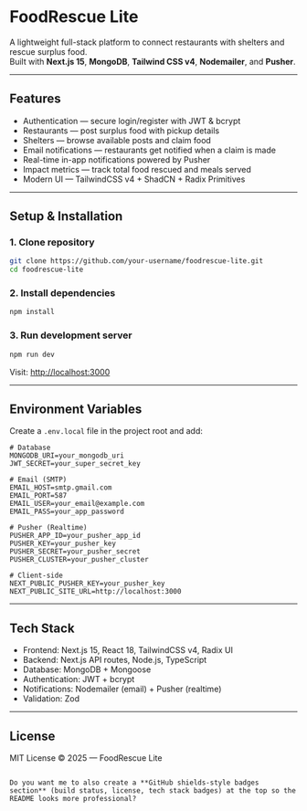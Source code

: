 
# FoodRescue Lite

A lightweight full-stack platform to connect restaurants with shelters and rescue surplus food.  
Built with **Next.js 15**, **MongoDB**, **Tailwind CSS v4**, **Nodemailer**, and **Pusher**.

---

## Features

- Authentication — secure login/register with JWT & bcrypt  
- Restaurants — post surplus food with pickup details  
- Shelters — browse available posts and claim food  
- Email notifications — restaurants get notified when a claim is made  
- Real-time in-app notifications powered by Pusher  
- Impact metrics — track total food rescued and meals served  
- Modern UI — TailwindCSS v4 + ShadCN + Radix Primitives  

---

## Setup & Installation

### 1. Clone repository
```bash
git clone https://github.com/your-username/foodrescue-lite.git
cd foodrescue-lite
````

### 2. Install dependencies

```bash
npm install
```

### 3. Run development server

```bash
npm run dev
```

Visit: [http://localhost:3000](http://localhost:3000)

---

## Environment Variables

Create a `.env.local` file in the project root and add:

```env
# Database
MONGODB_URI=your_mongodb_uri
JWT_SECRET=your_super_secret_key

# Email (SMTP)
EMAIL_HOST=smtp.gmail.com
EMAIL_PORT=587
EMAIL_USER=your_email@example.com
EMAIL_PASS=your_app_password

# Pusher (Realtime)
PUSHER_APP_ID=your_pusher_app_id
PUSHER_KEY=your_pusher_key
PUSHER_SECRET=your_pusher_secret
PUSHER_CLUSTER=your_pusher_cluster

# Client-side
NEXT_PUBLIC_PUSHER_KEY=your_pusher_key
NEXT_PUBLIC_SITE_URL=http://localhost:3000
```

---

## Tech Stack

* Frontend: Next.js 15, React 18, TailwindCSS v4, Radix UI
* Backend: Next.js API routes, Node.js, TypeScript
* Database: MongoDB + Mongoose
* Authentication: JWT + bcrypt
* Notifications: Nodemailer (email) + Pusher (realtime)
* Validation: Zod

---

## License

MIT License © 2025 — FoodRescue Lite

```

Do you want me to also create a **GitHub shields-style badges section** (build status, license, tech stack badges) at the top so the README looks more professional?
```



